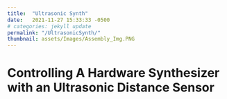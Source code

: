 ```yaml
---
title:  "Ultrasonic Synth"
date:   2021-11-27 15:33:33 -0500
# categories: jekyll update
permalink: "/UltrasonicSynth/"
thumbnail: assets/Images/Assembly_Img.PNG
---
```


# Controlling A Hardware Synthesizer with an Ultrasonic Distance Sensor

